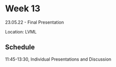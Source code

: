 # Week 13

23.05.22 - Final Presentation
  
Location: LVML

## Schedule
11:45-13:30, Individual Presentations and Discussion
